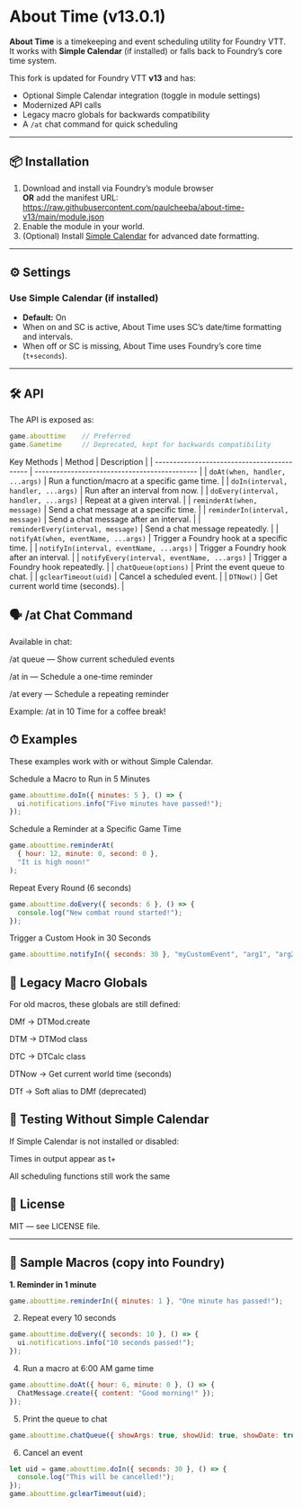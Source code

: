 # About Time (v13.0.1)

**About Time** is a timekeeping and event scheduling utility for Foundry VTT.  
It works with **Simple Calendar** (if installed) or falls back to Foundry’s core time system.  

This fork is updated for Foundry VTT **v13** and has:

- Optional Simple Calendar integration (toggle in module settings)
- Modernized API calls
- Legacy macro globals for backwards compatibility
- A `/at` chat command for quick scheduling

---

## 📦 Installation

1. Download and install via Foundry’s module browser  
   **OR** add the manifest URL:  
https://raw.githubusercontent.com/paulcheeba/about-time-v13/main/module.json
2. Enable the module in your world.
3. (Optional) Install [Simple Calendar](https://foundryvtt.com/packages/foundryvtt-simple-calendar) for advanced date formatting.

---

## ⚙ Settings

### Use Simple Calendar (if installed)
- **Default:** On  
- When on and SC is active, About Time uses SC’s date/time formatting and intervals.  
- When off or SC is missing, About Time uses Foundry’s core time (`t+seconds`).

---

## 🛠 API

The API is exposed as:

```js
game.abouttime    // Preferred
game.Gametime     // Deprecated, kept for backwards compatibility
```
Key Methods
| Method                                      | Description                                   |
| ------------------------------------------- | --------------------------------------------- |
| `doAt(when, handler, ...args)`              | Run a function/macro at a specific game time. |
| `doIn(interval, handler, ...args)`          | Run after an interval from now.               |
| `doEvery(interval, handler, ...args)`       | Repeat at a given interval.                   |
| `reminderAt(when, message)`                 | Send a chat message at a specific time.       |
| `reminderIn(interval, message)`             | Send a chat message after an interval.        |
| `reminderEvery(interval, message)`          | Send a chat message repeatedly.               |
| `notifyAt(when, eventName, ...args)`        | Trigger a Foundry hook at a specific time.    |
| `notifyIn(interval, eventName, ...args)`    | Trigger a Foundry hook after an interval.     |
| `notifyEvery(interval, eventName, ...args)` | Trigger a Foundry hook repeatedly.            |
| `chatQueue(options)`                        | Print the event queue to chat.                |
| `gclearTimeout(uid)`                        | Cancel a scheduled event.                     |
| `DTNow()`                                   | Get current world time (seconds).             |

## 🗣 /at Chat Command
Available in chat:

/at queue — Show current scheduled events

/at in <seconds> <message> — Schedule a one-time reminder

/at every <seconds> <message> — Schedule a repeating reminder

Example:
/at in 10 Time for a coffee break!

## ⏱ Examples
These examples work with or without Simple Calendar.

Schedule a Macro to Run in 5 Minutes
```js
game.abouttime.doIn({ minutes: 5 }, () => {
  ui.notifications.info("Five minutes have passed!");
});
```
Schedule a Reminder at a Specific Game Time
```js
game.abouttime.reminderAt(
  { hour: 12, minute: 0, second: 0 },
  "It is high noon!"
);
```
Repeat Every Round (6 seconds)
```js
game.abouttime.doEvery({ seconds: 6 }, () => {
  console.log("New combat round started!");
});
```
Trigger a Custom Hook in 30 Seconds
```js
game.abouttime.notifyIn({ seconds: 30 }, "myCustomEvent", "arg1", "arg2");
```
## 📜 Legacy Macro Globals
For old macros, these globals are still defined:

DMf → DTMod.create

DTM → DTMod class

DTC → DTCalc class

DTNow → Get current world time (seconds)

DTf → Soft alias to DMf (deprecated)

## 🧪 Testing Without Simple Calendar
If Simple Calendar is not installed or disabled:

Times in output appear as t+<seconds>

All scheduling functions still work the same

## 📝 License
MIT — see LICENSE file.


---

## 🎯 Sample Macros (copy into Foundry)

**1. Reminder in 1 minute**
```js
game.abouttime.reminderIn({ minutes: 1 }, "One minute has passed!");
```
2. Repeat every 10 seconds
```js
game.abouttime.doEvery({ seconds: 10 }, () => {
  ui.notifications.info("10 seconds passed!");
});
```
4. Run a macro at 6:00 AM game time
```js
game.abouttime.doAt({ hour: 6, minute: 0 }, () => {
  ChatMessage.create({ content: "Good morning!" });
});
```
5. Print the queue to chat
```js
game.abouttime.chatQueue({ showArgs: true, showUid: true, showDate: true, gmOnly: false });
```
6. Cancel an event
```js
let uid = game.abouttime.doIn({ seconds: 30 }, () => {
  console.log("This will be cancelled!");
});
game.abouttime.gclearTimeout(uid);
```
